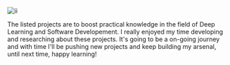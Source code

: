 




![ii](https://github.com/aryanmalguri1998/Projects/assets/160257206/136c0936-1eb2-4e19-bcad-ec84e5de8c7b)








The listed projects are to boost practical knowledge in the field of Deep Learning and Software Developement. I really enjoyed my time developing and researching about these projects. It's going to be a on-going journey and with time I'll  be pushing new projects and keep building my arsenal, until next time, happy learning!
